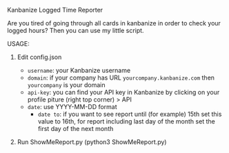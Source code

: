 Kanbanize Logged Time Reporter

Are you tired of going through all cards in kanbanize in order to check your logged hours?
Then you can use my little script.

USAGE:

1. Edit config.json
    - `username`: your Kanbanize username
    - `domain`: if your company has URL `yourcompany.kanbanize.com` then `yourcompany` is your domain
    - `api-key`: you can find your API key in Kanbanize by clicking on your profile piture (right top corner) > API
    - `date`: use YYYY-MM-DD format
        - `date to`: if you want to see report until (for example) 15th set this value to 16th, for report including last day of the month set the first day of the next month

2. Run ShowMeReport.py (python3 ShowMeReport.py)
